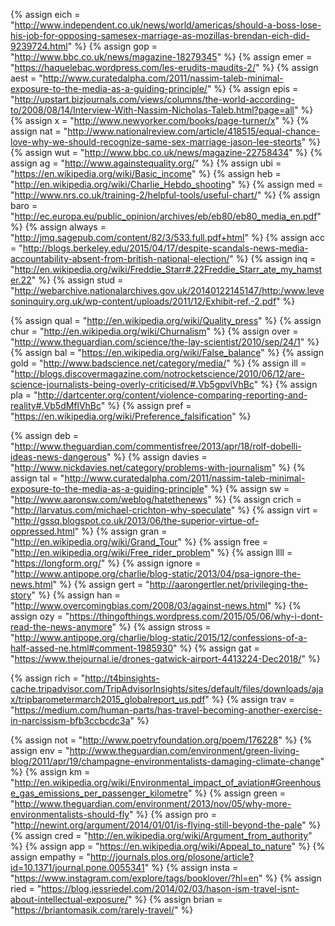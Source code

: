 {% 	assign eich	=	"http://www.independent.co.uk/news/world/americas/should-a-boss-lose-his-job-for-opposing-samesex-marriage-as-mozillas-brendan-eich-did-9239724.html"		%}
{% 	assign gop	=	"http://www.bbc.co.uk/news/magazine-18279345"		%}
{% 	assign emer	=	"https://haquelebac.wordpress.com/les-erudits-maudits-2/"		%}
{% 	assign aest	=	"http://www.curatedalpha.com/2011/nassim-taleb-minimal-exposure-to-the-media-as-a-guiding-principle/"		%}
{% 	assign epis	=	"http://upstart.bizjournals.com/views/columns/the-world-according-to/2008/08/14/Interview-With-Nassim-Nicholas-Taleb.html?page=all"		%}
{% 	assign x	=	"http://www.newyorker.com/books/page-turner/x"		%}
{% 	assign nat	=	"http://www.nationalreview.com/article/418515/equal-chance-love-why-we-should-recognize-same-sex-marriage-jason-lee-steorts"		%}
{% 	assign wut	=	"http://www.bbc.co.uk/news/magazine-22758434"		%}
{% 	assign ag	=	"http://www.againstequality.org/"		%}
{% 	assign ubi	=	"https://en.wikipedia.org/wiki/Basic_income"		%}
{% 	assign heb	=	"http://en.wikipedia.org/wiki/Charlie_Hebdo_shooting"		%}
{% 	assign med	=	"http://www.nrs.co.uk/training-2/helpful-tools/useful-chart/"		%}
{% 	assign baro	=	"http://ec.europa.eu/public_opinion/archives/eb/eb80/eb80_media_en.pdf"		%}
{% 	assign always	=	"http://jmq.sagepub.com/content/82/3/533.full.pdf+html"		%}
{% 	assign acc	=	"http://blogs.berkeley.edu/2015/04/17/despite-scandals-news-media-accountability-absent-from-british-national-election/"		%}
{% 	assign inq	=	"http://en.wikipedia.org/wiki/Freddie_Starr#.22Freddie_Starr_ate_my_hamster.22"		%}
{% 	assign stud	=	"http://webarchive.nationalarchives.gov.uk/20140122145147/http:/www.levesoninquiry.org.uk/wp-content/uploads/2011/12/Exhibit-ref.-2.pdf"		%}

{% 	assign qual	=	"http://en.wikipedia.org/wiki/Quality_press"		%}
{% 	assign chur	=	"http://en.wikipedia.org/wiki/Churnalism"		%}
{% 	assign over	=	"http://www.theguardian.com/science/the-lay-scientist/2010/sep/24/1"		%}
{% 	assign bal	=	"https://en.wikipedia.org/wiki/False_balance"		%}
{% 	assign gold	=	"http://www.badscience.net/category/media/"		%}
{% 	assign ill	=	"http://blogs.discovermagazine.com/notrocketscience/2010/06/12/are-science-journalists-being-overly-criticised/#.Vb5gpvlVhBc"		%}
{% 	assign pla	=	"http://dartcenter.org/content/violence-comparing-reporting-and-reality#.Vb5dMflVhBc"		%}
{% 	assign pref	=	"https://en.wikipedia.org/wiki/Preference_falsification"		%}

{% 	assign deb 	=	"http://www.theguardian.com/commentisfree/2013/apr/18/rolf-dobelli-ideas-news-dangerous"		%}
{% 	assign davies	=	"http://www.nickdavies.net/category/problems-with-journalism"		%}
{% 	assign tal	=	"http://www.curatedalpha.com/2011/nassim-taleb-minimal-exposure-to-the-media-as-a-guiding-principle"		%}
{% 	assign sw	=	"http://www.aaronsw.com/weblog/hatethenews"		%}
{% 	assign crich	=	"http://larvatus.com/michael-crichton-why-speculate"		%}
{% 	assign virt	=	"http://gssq.blogspot.co.uk/2013/06/the-superior-virtue-of-oppressed.html"		%}
{% 	assign gran	=	"http://en.wikipedia.org/wiki/Grand_Tour"		%}
{% 	assign free	=	"http://en.wikipedia.org/wiki/Free_rider_problem"		%}
{% 	assign llll	=	"https://longform.org/"		%}
{% 	assign ignore	=	"http://www.antipope.org/charlie/blog-static/2013/04/psa-ignore-the-news.html"		%}
{% 	assign gert	=	"http://aarongertler.net/privileging-the-story"		%}
{% 	assign han	=	"http://www.overcomingbias.com/2008/03/against-news.html"		%}
{% 	assign ozy	=	"https://thingofthings.wordpress.com/2015/05/06/why-i-dont-read-the-news-anymore"		%}
{% 	assign stross	=	"http://www.antipope.org/charlie/blog-static/2015/12/confessions-of-a-half-assed-ne.html#comment-1985930"		%}
{% 	assign gat	=	"https://www.thejournal.ie/drones-gatwick-airport-4413224-Dec2018/"		%}

{% 	assign rich	=	"http://t4binsights-cache.tripadvisor.com/TripAdvisorInsights/sites/default/files/downloads/ajax/tripbarometermarch2015_globalreport_us.pdf"		%}
{% 	assign trav	=	"https://medium.com/human-parts/has-travel-becoming-another-exercise-in-narcissism-bfb3ccbcdc3a"		%}

{% 	assign not	=	"http://www.poetryfoundation.org/poem/176228"		%}
{% 	assign env	=	"http://www.theguardian.com/environment/green-living-blog/2011/apr/19/champagne-environmentalists-damaging-climate-change"		%}
{% 	assign km	=	"http://en.wikipedia.org/wiki/Environmental_impact_of_aviation#Greenhouse_gas_emissions_per_passenger_kilometre"		%}
{% 	assign green	=	"http://www.theguardian.com/environment/2013/nov/05/why-more-environmentalists-should-fly"		%}
{% 	assign pro	=	"http://newint.org/argument/2014/01/01/is-flying-still-beyond-the-pale"		%}
{% 	assign cred	=	"http://en.wikipedia.org/wiki/Argument_from_authority"		%}
{% 	assign app	=	"https://en.wikipedia.org/wiki/Appeal_to_nature"		%}
{% 	assign empathy	=	"http://journals.plos.org/plosone/article?id=10.1371/journal.pone.0055341"		%}
{% 	assign insta	=	"https://www.instagram.com/explore/tags/booklover/?hl=en"		%}
{%	assign ried = "https://blog.jessriedel.com/2014/02/03/hason-ism-travel-isnt-about-intellectual-exposure/"	%}
{%	assign brian = "https://briantomasik.com/rarely-travel/"		%}